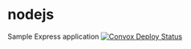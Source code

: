 # nodejs

Sample Express application
<a href="https://github.com/camerondgray/nodedemo/actions"><img alt="Convox Deploy Status" src="https://github.com/camerondgray/nodedemo/workflows/Convox%20Deploy/badge.svg?branch=testing_actions"></a>

